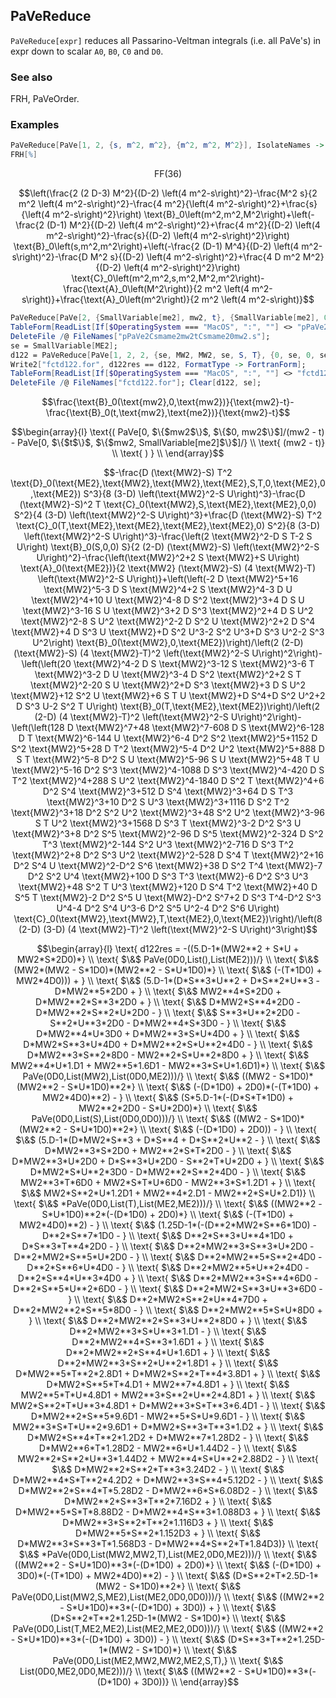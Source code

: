##  PaVeReduce 

`PaVeReduce[expr]` reduces all Passarino-Veltman integrals (i.e. all PaVe's) in expr down to scalar `A0`, `B0`, `C0` and `D0`.

###  See also 

FRH, PaVeOrder.

###  Examples 

```mathematica
PaVeReduce[PaVe[1, 2, {s, m^2, m^2}, {m^2, m^2, M^2}], IsolateNames -> FF]
FRH[%]
```

$$\text{FF}(36)$$

$$\left(\frac{2 (2 D-3) M^2}{(D-2) \left(4 m^2-s\right)^2}-\frac{M^2 s}{2 m^2 \left(4 m^2-s\right)^2}-\frac{4 m^2}{\left(4 m^2-s\right)^2}+\frac{s}{\left(4 m^2-s\right)^2}\right) \text{B}_0\left(m^2,m^2,M^2\right)+\left(-\frac{2 (D-1) M^2}{(D-2) \left(4 m^2-s\right)^2}+\frac{4 m^2}{(D-2) \left(4 m^2-s\right)^2}-\frac{s}{(D-2) \left(4 m^2-s\right)^2}\right) \text{B}_0\left(s,m^2,m^2\right)+\left(-\frac{2 (D-1) M^4}{(D-2) \left(4 m^2-s\right)^2}-\frac{D M^2 s}{(D-2) \left(4 m^2-s\right)^2}+\frac{4 D m^2 M^2}{(D-2) \left(4 m^2-s\right)^2}\right) \text{C}_0\left(m^2,m^2,s,m^2,M^2,m^2\right)-\frac{\text{A}_0\left(M^2\right)}{2 m^2 \left(4 m^2-s\right)}+\frac{\text{A}_0\left(m^2\right)}{2 m^2 \left(4 m^2-s\right)}$$

```mathematica
PaVeReduce[PaVe[2, {SmallVariable[me2], mw2, t}, {SmallVariable[me2], 0, mw2}], WriteOutPaVe -> "p"]
TableForm[ReadList[If[$OperatingSystem === "MacOS", ":", ""] <> "pPaVe2Csmame2mw2tCsmame20mw2.s", String]]
DeleteFile /@ FileNames["pPaVe2Csmame2mw2tCsmame20mw2.s"];
se = SmallVariable[ME2];
d122 = PaVeReduce[PaVe[1, 2, 2, {se, MW2, MW2, se, S, T}, {0, se, 0, se}], Mandelstam -> {S, T, U, 2 MW2}, IsolateNames -> F] // FRH
Write2["fctd122.for", d122res == d122, FormatType -> FortranForm];
TableForm[ReadList[If[$OperatingSystem === "MacOS", ":", ""] <> "fctd122.for", String]]
DeleteFile /@ FileNames["fctd122.for"]; Clear[d122, se]; 
```

$$\frac{\text{B}_0(\text{mw2},0,\text{mw2})}{\text{mw2}-t}-\frac{\text{B}_0(t,\text{mw2},\text{me2})}{\text{mw2}-t}$$

$$\begin{array}{l}
 \text{( PaVe[0, $\{$mw2$\}$, $\{$0, mw2$\}$]/(mw2 - t) - PaVe[0, $\{$t$\}$, $\{$mw2, SmallVariable[me2]$\}$]/} \\
 \text{  (mw2 - t)} \\
 \text{  ) } \\
\end{array}$$

$$-\frac{D (\text{MW2}-S) T^2 \text{D}_0(\text{ME2},\text{MW2},\text{MW2},\text{ME2},S,T,0,\text{ME2},0,\text{ME2}) S^3}{8 (3-D) \left(\text{MW2}^2-S U\right)^3}-\frac{D (\text{MW2}-S)^2 T \text{C}_0(\text{MW2},S,\text{ME2},\text{ME2},0,0) S^2}{4 (3-D) \left(\text{MW2}^2-S U\right)^3}+\frac{D (\text{MW2}-S) T^2 \text{C}_0(T,\text{ME2},\text{ME2},\text{ME2},\text{ME2},0) S^2}{8 (3-D) \left(\text{MW2}^2-S U\right)^3}-\frac{\left(2 \text{MW2}^2-D S T-2 S U\right) \text{B}_0(S,0,0) S}{2 (2-D) (\text{MW2}-S) \left(\text{MW2}^2-S U\right)^2}-\frac{\left(\text{MW2}^2+2 S \text{MW2}+S U\right) \text{A}_0(\text{ME2})}{2 \text{MW2} (\text{MW2}-S) (4 \text{MW2}-T) \left(\text{MW2}^2-S U\right)}+\left(\left(-2 D \text{MW2}^5+16 \text{MW2}^5-3 D S \text{MW2}^4+2 S \text{MW2}^4-3 D U \text{MW2}^4+10 U \text{MW2}^4-8 D S^2 \text{MW2}^3+4 D S U \text{MW2}^3-16 S U \text{MW2}^3+2 D S^3 \text{MW2}^2+4 D S U^2 \text{MW2}^2-8 S U^2 \text{MW2}^2-2 D S^2 U \text{MW2}^2+2 D S^4 \text{MW2}+4 D S^3 U \text{MW2}+D S^2 U^3-2 S^2 U^3+D S^3 U^2-2 S^3 U^2\right) \text{B}_0(\text{MW2},0,\text{ME2})\right)/\left(2 (2-D) (\text{MW2}-S) (4 \text{MW2}-T)^2 \left(\text{MW2}^2-S U\right)^2\right)-\left(\left(20 \text{MW2}^4-2 D S \text{MW2}^3-12 S \text{MW2}^3-6 T \text{MW2}^3-2 D U \text{MW2}^3-4 D S^2 \text{MW2}^2+2 S T \text{MW2}^2-20 S U \text{MW2}^2+D S^3 \text{MW2}+3 D S U^2 \text{MW2}+12 S^2 U \text{MW2}+6 S T U \text{MW2}+D S^4+D S^2 U^2+2 D S^3 U-2 S^2 T U\right) \text{B}_0(T,\text{ME2},\text{ME2})\right)/\left(2 (2-D) (4 \text{MW2}-T)^2 \left(\text{MW2}^2-S U\right)^2\right)-\left(\left(128 D \text{MW2}^7+48 \text{MW2}^7-608 D S \text{MW2}^6-128 D T \text{MW2}^6-144 U \text{MW2}^6-4 D^2 S^2 \text{MW2}^5+1152 D S^2 \text{MW2}^5+28 D T^2 \text{MW2}^5-4 D^2 U^2 \text{MW2}^5+888 D S T \text{MW2}^5-8 D^2 S U \text{MW2}^5-96 S U \text{MW2}^5+48 T U \text{MW2}^5-16 D^2 S^3 \text{MW2}^4-1088 D S^3 \text{MW2}^4-420 D S T^2 \text{MW2}^4+288 S U^2 \text{MW2}^4-1840 D S^2 T \text{MW2}^4+6 D^2 S^4 \text{MW2}^3+512 D S^4 \text{MW2}^3+64 D S T^3 \text{MW2}^3+10 D^2 S U^3 \text{MW2}^3+1116 D S^2 T^2 \text{MW2}^3+18 D^2 S^2 U^2 \text{MW2}^3+48 S^2 U^2 \text{MW2}^3-96 S T U^2 \text{MW2}^3+1568 D S^3 T \text{MW2}^3-2 D^2 S^3 U \text{MW2}^3+8 D^2 S^5 \text{MW2}^2-96 D S^5 \text{MW2}^2-324 D S^2 T^3 \text{MW2}^2-144 S^2 U^3 \text{MW2}^2-716 D S^3 T^2 \text{MW2}^2+8 D^2 S^3 U^2 \text{MW2}^2-528 D S^4 T \text{MW2}^2+16 D^2 S^4 U \text{MW2}^2-D^2 S^6 \text{MW2}+38 D S^2 T^4 \text{MW2}-7 D^2 S^2 U^4 \text{MW2}+100 D S^3 T^3 \text{MW2}-6 D^2 S^3 U^3 \text{MW2}+48 S^2 T U^3 \text{MW2}+120 D S^4 T^2 \text{MW2}+40 D S^5 T \text{MW2}-2 D^2 S^5 U \text{MW2}-D^2 S^7+2 D S^3 T^4-D^2 S^3 U^4-4 D^2 S^4 U^3-6 D^2 S^5 U^2-4 D^2 S^6 U\right) \text{C}_0(\text{MW2},\text{MW2},T,\text{ME2},0,\text{ME2})\right)/\left(8 (2-D) (3-D) (4 \text{MW2}-T)^2 \left(\text{MW2}^2-S U\right)^3\right)$$

$$\begin{array}{l}
 \text{        d122res = -((5.D-1*(MW2**2 + S*U + MW2*S*2D0)*} \\
 \text{     $\&$       PaVe(0D0,List(),List(ME2)))/} \\
 \text{     $\&$     (MW2*(MW2 - S*1D0)*(MW2**2 - S*U*1D0)*} \\
 \text{     $\&$       (-(T*1D0) + MW2*4D0))) + } \\
 \text{     $\&$  (5.D-1*(D*S**3*U**2 + D*S**2*U**3 - D*MW2**5*2D0 + } \\
 \text{     $\&$       MW2**4*S*2D0 + D*MW2**2*S**3*2D0 + } \\
 \text{     $\&$       D*MW2*S**4*2D0 - D*MW2**2*S**2*U*2D0 - } \\
 \text{     $\&$       S**3*U**2*2D0 - S**2*U**3*2D0 - D*MW2**4*S*3D0 - } \\
 \text{     $\&$       D*MW2**4*U*3D0 + D*MW2**3*S*U*4D0 + } \\
 \text{     $\&$       D*MW2*S**3*U*4D0 + D*MW2**2*S*U**2*4D0 - } \\
 \text{     $\&$       D*MW2**3*S**2*8D0 - MW2**2*S*U**2*8D0 + } \\
 \text{     $\&$       MW2**4*U*1.D1 + MW2**5*1.6D1 - MW2**3*S*U*1.6D1)*} \\
 \text{     $\&$     PaVe(0D0,List(MW2),List(0D0,ME2)))/} \\
 \text{     $\&$   ((MW2 - S*1D0)*(MW2**2 - S*U*1D0)**2*} \\
 \text{     $\&$     (-(D*1D0) + 2D0)*(-(T*1D0) + MW2*4D0)**2) - } \\
 \text{     $\&$  (S*5.D-1*(-(D*S*T*1D0) + MW2**2*2D0 - S*U*2D0)*} \\
 \text{     $\&$     PaVe(0D0,List(S),List(0D0,0D0)))/} \\
 \text{     $\&$   ((MW2 - S*1D0)*(MW2**2 - S*U*1D0)**2*} \\
 \text{     $\&$     (-(D*1D0) + 2D0)) - } \\
 \text{     $\&$  (5.D-1*(D*MW2*S**3 + D*S**4 + D*S**2*U**2 - } \\
 \text{     $\&$       D*MW2**3*S*2D0 + MW2**2*S*T*2D0 - } \\
 \text{     $\&$       D*MW2**3*U*2D0 + D*S**3*U*2D0 - S**2*T*U*2D0 + } \\
 \text{     $\&$       D*MW2*S*U**2*3D0 - D*MW2**2*S**2*4D0 - } \\
 \text{     $\&$       MW2**3*T*6D0 + MW2*S*T*U*6D0 - MW2**3*S*1.2D1 + } \\
 \text{     $\&$       MW2*S**2*U*1.2D1 + MW2**4*2.D1 - MW2**2*S*U*2.D1)} \\
 \text{     $\&$      *PaVe(0D0,List(T),List(ME2,ME2)))/} \\
 \text{     $\&$   ((MW2**2 - S*U*1D0)**2*(-(D*1D0) + 2D0)*} \\
 \text{     $\&$     (-(T*1D0) + MW2*4D0)**2) - } \\
 \text{     $\&$  (1.25D-1*(-(D**2*MW2*S**6*1D0) - D**2*S**7*1D0 - } \\
 \text{     $\&$       D**2*S**3*U**4*1D0 + D*S**3*T**4*2D0 - } \\
 \text{     $\&$       D**2*MW2**3*S**3*U*2D0 - D**2*MW2*S**5*U*2D0 - } \\
 \text{     $\&$       D**2*MW2**5*S**2*4D0 - D**2*S**6*U*4D0 - } \\
 \text{     $\&$       D**2*MW2**5*U**2*4D0 - D**2*S**4*U**3*4D0 + } \\
 \text{     $\&$       D**2*MW2**3*S**4*6D0 - D**2*S**5*U**2*6D0 - } \\
 \text{     $\&$       D**2*MW2*S**3*U**3*6D0 - } \\
 \text{     $\&$       D**2*MW2*S**2*U**4*7D0 + D**2*MW2**2*S**5*8D0 - } \\
 \text{     $\&$       D**2*MW2**5*S*U*8D0 + } \\
 \text{     $\&$       D**2*MW2**2*S**3*U**2*8D0 + } \\
 \text{     $\&$       D**2*MW2**3*S*U**3*1.D1 - } \\
 \text{     $\&$       D**2*MW2**4*S**3*1.6D1 + } \\
 \text{     $\&$       D**2*MW2**2*S**4*U*1.6D1 + } \\
 \text{     $\&$       D**2*MW2**3*S**2*U**2*1.8D1 + } \\
 \text{     $\&$       D*MW2**5*T**2*2.8D1 + D*MW2*S**2*T**4*3.8D1 + } \\
 \text{     $\&$       D*MW2*S**5*T*4.D1 + MW2**7*4.8D1 + } \\
 \text{     $\&$       MW2**5*T*U*4.8D1 + MW2**3*S**2*U**2*4.8D1 + } \\
 \text{     $\&$       MW2*S**2*T*U**3*4.8D1 + D*MW2**3*S*T**3*6.4D1 - } \\
 \text{     $\&$       D*MW2**2*S**5*9.6D1 - MW2**5*S*U*9.6D1 - } \\
 \text{     $\&$       MW2**3*S*T*U**2*9.6D1 + D*MW2*S**3*T**3*1.D2 + } \\
 \text{     $\&$       D*MW2*S**4*T**2*1.2D2 + D*MW2**7*1.28D2 - } \\
 \text{     $\&$       D*MW2**6*T*1.28D2 - MW2**6*U*1.44D2 - } \\
 \text{     $\&$       MW2**2*S**2*U**3*1.44D2 + MW2**4*S*U**2*2.88D2 - } \\
 \text{     $\&$       D*MW2**2*S**2*T**3*3.24D2 - } \\
 \text{     $\&$       D*MW2**4*S*T**2*4.2D2 + D*MW2**3*S**4*5.12D2 - } \\
 \text{     $\&$       D*MW2**2*S**4*T*5.28D2 - D*MW2**6*S*6.08D2 - } \\
 \text{     $\&$       D*MW2**2*S**3*T**2*7.16D2 + } \\
 \text{     $\&$       D*MW2**5*S*T*8.88D2 - D*MW2**4*S**3*1.088D3 + } \\
 \text{     $\&$       D*MW2**3*S**2*T**2*1.116D3 + } \\
 \text{     $\&$       D*MW2**5*S**2*1.152D3 + } \\
 \text{     $\&$       D*MW2**3*S**3*T*1.568D3 - D*MW2**4*S**2*T*1.84D3)} \\
 \text{     $\&$      *PaVe(0D0,List(MW2,MW2,T),List(ME2,0D0,ME2)))/} \\
 \text{     $\&$   ((MW2**2 - S*U*1D0)**3*(-(D*1D0) + 2D0)*} \\
 \text{     $\&$     (-(D*1D0) + 3D0)*(-(T*1D0) + MW2*4D0)**2) - } \\
 \text{     $\&$  (D*S**2*T*2.5D-1*(MW2 - S*1D0)**2*} \\
 \text{     $\&$     PaVe(0D0,List(MW2,S,ME2),List(ME2,0D0,0D0)))/} \\
 \text{     $\&$   ((MW2**2 - S*U*1D0)**3*(-(D*1D0) + 3D0)) + } \\
 \text{     $\&$  (D*S**2*T**2*1.25D-1*(MW2 - S*1D0)*} \\
 \text{     $\&$     PaVe(0D0,List(T,ME2,ME2),List(ME2,ME2,0D0)))/} \\
 \text{     $\&$   ((MW2**2 - S*U*1D0)**3*(-(D*1D0) + 3D0)) - } \\
 \text{     $\&$  (D*S**3*T**2*1.25D-1*(MW2 - S*1D0)*} \\
 \text{     $\&$     PaVe(0D0,List(ME2,MW2,MW2,ME2,S,T),} \\
 \text{     $\&$      List(0D0,ME2,0D0,ME2)))/} \\
 \text{     $\&$   ((MW2**2 - S*U*1D0)**3*(-(D*1D0) + 3D0))} \\
\end{array}$$